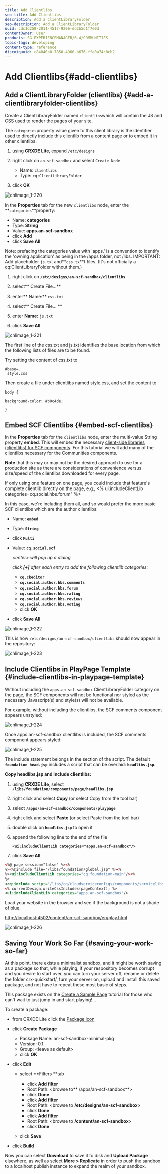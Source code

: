 ```yaml
---
title: Add Clientlibs
seo-title: Add Clientlibs
description: Add a ClientLibraryFolder
seo-description: Add a ClientLibraryFolder
uuid: cdc1d258-2011-4517-9206-dd2b5d1f7e0d
contentOwner: User
products: SG_EXPERIENCEMANAGER/6.4/COMMUNITIES
topic-tags: developing
content-type: reference
discoiquuid: c84040b0-7850-4960-b676-ffa0a74c8cb2
---
```


# Add Clientlibs{#add-clientlibs}

## Add a ClientLibraryFolder (clientlibs) {#add-a-clientlibraryfolder-clientlibs}

Create a ClientLibraryFolder named `clientlibs`which will contain the JS and CSS used to render the pages of your site.

The `categories`property value given to this client library is the identifier used to directly include this clientlib from a content page or to embed it in other clientlibs.

1. using **CRXDE Lite**, expand `/etc/designs`

1. right click on `an-scf-sandbox` and select `Create Node`

    * Name: `clientlibs`
    * Type: `cq:ClientLibraryFolder`

1. click **OK**

![chlimage_1-220](assets/chlimage_1-220.png)

In the **Properties** tab for the new `clientlibs` node, enter the **`categories`**property:

* Name: **categories**
* Type: **String**
* Value: **apps.an-scf-sandbox**
* click **Add**
* click **Save All**

Note: prefacing the categories value with 'apps.' is a convention to identify the 'owning application' as being in the /apps folder, not /libs.  IMPORTANT: Add placeholder `js.tx`t and**`css.tx`**t files. (It's not officially a cq:ClientLibraryFolder without them.)

1. right click on **`/etc/designs/an-scf-sandbox/clientlibs`**
1. select** Create File...**
1. enter** Name:** `css.txt`

1. select** Create File... **
1. enter **Name:** `js.txt`

1. click **Save All**

![chlimage_1-221](assets/chlimage_1-221.png)

The first line of the css.txt and js.txt identifies the base location from which the following lists of files are to be found.

Try setting the content of css.txt to

```
#base=.
 style.css
```

Then create a file under clientlibs named style.css, and set the content to

`body {`

`background-color: #b0c4de;`

`}`

## Embed SCF Clientlibs {#embed-scf-clientlibs}

In the **Properties** tab for the `clientlibs` node, enter the multi-value String property **embed**. This will embed the necessary [client-side libraries (clientlibs) for SCF components](client-customize.md#clientlibs-for-scf). For this tutorial we will add many of the clientlibs necessary for the Communities components.

**Note** that this may or may not be the desired approach to use for a production site as there are considerations of convenience versus size/speed of the clientlibs downloaded for every page.

If only using one feature on one page, you could include that feature's complete clientlib directly on the page, e.g., &lt;% ui:includeClientLib categories=cq.social.hbs.forum" %&gt;

In this case, we're including them all, and so would prefer the more basic SCF clientlibs which are the author clientlibs:

* Name: **`embed`**
* Type: **`String`**
* click **`Multi`**
* Value: **`cq.social.scf`** 

  *&lt;enter&gt; will pop up a dialog*  

  *click **[+]** after each entry to add the following clientlib categories:*

    * **`cq.ckeditor`**
    * **`cq.social.author.hbs.comments`**
    * **`cq.social.author.hbs.forum`**
    * **`cq.social.author.hbs.rating`**
    * **`cq.social.author.hbs.reviews`**
    * **`cq.social.author.hbs.voting`**
    * click **OK**

* click **Save All**

![chlimage_1-222](assets/chlimage_1-222.png)

This is how `/etc/designs/an-scf-sandbox/clientlibs` should now appear in the repository:

![chlimage_1-223](assets/chlimage_1-223.png) 

## Include Clientlibs in PlayPage Template {#include-clientlibs-in-playpage-template}

Without including the `apps.an-scf-sandbox` ClientLibraryFolder category on the page, the SCF components will not be functional nor styled as the necessary Javascript(s) and style(s) will not be available.

For example, without including the clientlibs, the SCF comments component appears unstyled:

![chlimage_1-224](assets/chlimage_1-224.png)

Once apps.an-scf-sandbox clientlibs is included, the SCF comments component appears styled:

![chlimage_1-225](assets/chlimage_1-225.png)

The include statement belongs in the <head> section of the <html> script. The default **`foundation head.jsp`** includes a script that can be overlaid: **`headlibs.jsp`**.

**Copy headlibs.jsp and include clientlibs:**

1. using **CRXDE Lite**, select **`/libs/foundation/components/page/headlibs.jsp`**
1. right click and select **Copy** (or select Copy from the tool bar)
1. select **`/apps/an-scf-sandbox/components/playpage`**
1. right click and select **Paste** (or select Paste from the tool bar)
1. double click on **`headlibs.jsp`** to open it
1. append the following line to the end of the file

   **`<ui:includeClientLib categories="apps.an-scf-sandbox"/>`**

1. click **Save All**

```xml
<%@ page session="false" %><%
%><%@include file="/libs/foundation/global.jsp" %><%
%><ui:includeClientLib categories="cq.foundation-main"/><%
%>
<cq:include script="/libs/cq/cloudserviceconfigs/components/servicelibs/servicelibs.jsp"/>
<% currentDesign.writeCssIncludes(pageContext); %>
<ui:includeClientLib categories="apps.an-scf-sandbox"/>

```

Load your website in the browser and see if the background is not a shade of blue.

[http://localhost:4502/content/an-scf-sandbox/en/play.html](http://localhost:4502/content/an-scf-sandbox/en/play.html)

![chlimage_1-226](assets/chlimage_1-226.png) 

## Saving Your Work So Far {#saving-your-work-so-far}

At this point, there exists a minimalist sandbox, and it might be worth saving as a package so that, while playing, if your respository becomes corrupt and you desire to start over, you can turn your server off, rename or delete the folder crx-quickstart/, turn your server on, upload and install this saved package, and not have to repeat these most basic of steps.

This package exists on the [Create a Sample Page](create-sample-page.md) tutorial for those who can't wait to just jump in and start playing!...

To create a package:

* from CRXDE Lite click the [Package icon](http://localhost:4502/crx/packmgr/) 
* click **Create Package**

    * Package Name: an-scf-sandbox-minimal-pkg
    * Version: 0.1
    * Group: &lt;leave as default&gt;
    * click **OK**

* click **Edit**

    * select **Filters **tab

        * click **Add filter**
        * Root Path: &lt;browse to** /apps/an-scf-sandbox**&gt;
        * click **Done**
        * click **Add filter**
        * Root Path: &lt;browse to **/etc/designs/an-scf-sandbox**&gt;
        * click **Done**
        * click **Add filter**
        * Root Path: &lt;browse to **/content/an-scf-sandbox**&gt;
        * click **Done**

    * click **Save**

* click **Build**

Now you can select **Download** to save it to disk and **Upload Package** elsewhere, as well as select **More &gt; Replicate** in order to push the sandbox to a localhost publish instance to expand the realm of your sandbox. 